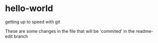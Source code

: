 # hello-world
getting up to speed with git

These are some changes in the file that will be 'commited' in the readme-edit branch
